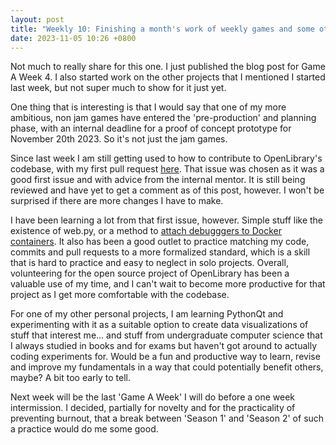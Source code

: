 ```yaml
---
layout: post
title: "Weekly 10: Finishing a month's work of weekly games and some other updates."
date: 2023-11-05 10:26 +0800
---
```

Not much to really share for this one. I just published the blog post for Game A Week 4. I also started work on the other projects that I mentioned I started last week, but not super much to show for it just yet. 

One thing that is interesting is that I would say that one of my more ambitious, non jam games have entered the 'pre-production' and planning phase, with an internal deadline for a proof of concept prototype for November 20th 2023. So it's not just the jam games.

Since last week I am still getting used to how to contribute to OpenLibrary's codebase, with my first pull request [here](https://github.com/internetarchive/openlibrary/pull/8490). That issue was chosen as it was a good first issue and with advice from the internal mentor. It is still being reviewed and have yet to get a comment as of this post, however. I won't be surprised if there are more changes I have to make. 

I have been learning a lot from that first issue, however. Simple stuff like the existence of web.py, or a method to [attach debugggers to Docker containers](https://github.com/internetarchive/openlibrary/wiki/Debugging-and-Performance-Profiling). It also has been a good outlet to practice matching my code, commits and pull requests to a more formalized standard, which is a skill that is hard to practice and easy to neglect in solo projects. Overall, volunteering for the open source project of OpenLibrary has been a valuable use of my time, and I can't wait to become more productive for that project as I get more comfortable with the codebase.

For one of my other personal projects, I am learning PythonQt and experimenting with it as a suitable option to create data visualizations of stuff that interest me... and stuff from undergraduate computer science that I always studied in books and for exams but haven't got around to actually coding experiments for. Would be a fun and productive way to learn, revise and improve my fundamentals in a way that could potentially benefit others, maybe? A bit too early to tell.

Next week will be the last 'Game A Week' I will do before a one week intermission. I decided, partially for novelty and for the practicality of preventing burnout, that a break between 'Season 1' and 'Season 2' of such a practice would do me some good.